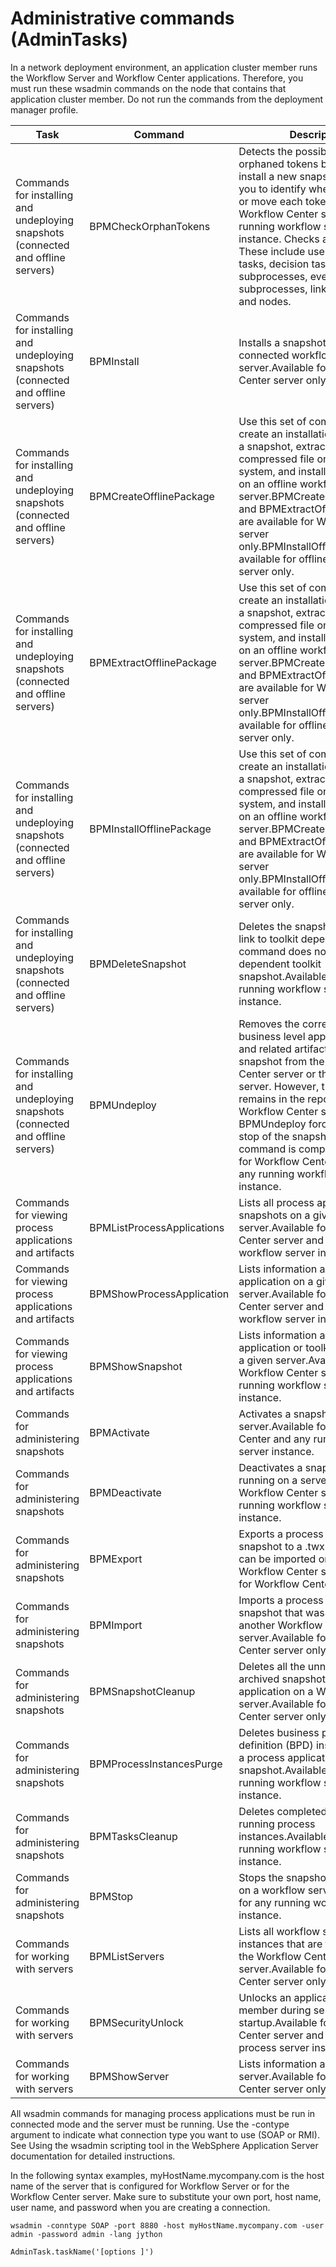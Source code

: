 # Administrative commands (AdminTasks)

In a network deployment environment, an
application cluster member runs the Workflow Server and Workflow Center applications.
Therefore, you must run these wsadmin commands on the node that contains
that application cluster member. Do not run the commands from the
deployment manager profile.

| Task                                                                              | Command                    | Description                                                                                                                                                                                                                                                                                                                                                                                                   |
|-----------------------------------------------------------------------------------|----------------------------|---------------------------------------------------------------------------------------------------------------------------------------------------------------------------------------------------------------------------------------------------------------------------------------------------------------------------------------------------------------------------------------------------------------|
| Commands for installing and undeploying snapshots (connected and offline servers) | BPMCheckOrphanTokens       | Detects the possibility of orphaned tokens before you install a new snapshot; enables you to identify whether to delete or move each token.Available for Workflow Center server and any running workflow server instance. Checks activities only. These include user tasks, system tasks, decision tasks, subprocesses, event subprocesses, linked processes, and nodes.                                      |
| Commands for installing and undeploying snapshots (connected and offline servers) | BPMInstall                 | Installs a snapshot on a connected workflow server.Available for Workflow Center server only.                                                                                                                                                                                                                                                                                                                 |
| Commands for installing and undeploying snapshots (connected and offline servers) | BPMCreateOfflinePackage    | Use this set of commands to create an installation package for a snapshot, extract it to a compressed file on a local file system, and install the package on an offline workflow server.BPMCreateOfflinePackage and BPMExtractOfflinePackage are available for Workflow Center server only.BPMInstallOfflinePackage is available for offline workflow server only.                                           |
| Commands for installing and undeploying snapshots (connected and offline servers) | BPMExtractOfflinePackage   | Use this set of commands to create an installation package for a snapshot, extract it to a compressed file on a local file system, and install the package on an offline workflow server.BPMCreateOfflinePackage and BPMExtractOfflinePackage are available for Workflow Center server only.BPMInstallOfflinePackage is available for offline workflow server only.                                           |
| Commands for installing and undeploying snapshots (connected and offline servers) | BPMInstallOfflinePackage   | Use this set of commands to create an installation package for a snapshot, extract it to a compressed file on a local file system, and install the package on an offline workflow server.BPMCreateOfflinePackage and BPMExtractOfflinePackage are available for Workflow Center server only.BPMInstallOfflinePackage is available for offline workflow server only.                                           |
| Commands for installing and undeploying snapshots (connected and offline servers) | BPMDeleteSnapshot          | Deletes the snapshot and any link to toolkit dependencies. This command does not delete the dependent toolkit snapshot.Available for any running workflow server instance.                                                                                                                                                                                                                                    |
| Commands for installing and undeploying snapshots (connected and offline servers) | BPMUndeploy                | Removes the corresponding business level application (BLA) and related artifacts of a snapshot from the Workflow Center server or the workflow server. However, the snapshot remains in the repository. For a Workflow Center server, the BPMUndeploy forces an implicit stop of the snapshot before the command is completed. Available for Workflow Center server and any running workflow server instance. |
| Commands for viewing process applications and artifacts                           | BPMListProcessApplications | Lists all process application snapshots on a given server.Available for Workflow Center server and any running workflow server instance.                                                                                                                                                                                                                                                                      |
| Commands for viewing process applications and artifacts                           | BPMShowProcessApplication  | Lists information about a process application on a given server.Available for Workflow Center server and any running workflow server instance.                                                                                                                                                                                                                                                                |
| Commands for viewing process applications and artifacts                           | BPMShowSnapshot            | Lists information about a process application or toolkit snapshot on a given server.Available for Workflow Center server and any running workflow server instance.                                                                                                                                                                                                                                            |
| Commands for administering snapshots                                              | BPMActivate                | Activates a snapshot on a server.Available for Workflow Center and any running workflow server instance.                                                                                                                                                                                                                                                                                                      |
| Commands for administering snapshots                                              | BPMDeactivate              | Deactivates a snapshot that is running on a server.Available for Workflow Center server and any running workflow server instance.                                                                                                                                                                                                                                                                             |
| Commands for administering snapshots                                              | BPMExport                  | Exports a process application snapshot to a .twx file so that it can be imported on another Workflow Center server.Available for Workflow Center server only.                                                                                                                                                                                                                                                 |
| Commands for administering snapshots                                              | BPMImport                  | Imports a process application snapshot that was exported from another Workflow Center server.Available for Workflow Center server only.                                                                                                                                                                                                                                                                       |
| Commands for administering snapshots                                              | BPMSnapshotCleanup         | Deletes all the unnamed and archived snapshots of a process application on a Workflow Center server.Available for Workflow Center server only.                                                                                                                                                                                                                                                                |
| Commands for administering snapshots                                              | BPMProcessInstancesPurge   | Deletes business process definition (BPD) instance data for a process application snapshot.Available for any running workflow server instance.                                                                                                                                                                                                                                                                |
| Commands for administering snapshots                                              | BPMTasksCleanup            | Deletes completed tasks from running process instances.Available for any running workflow server instance.                                                                                                                                                                                                                                                                                                    |
| Commands for administering snapshots                                              | BPMStop                    | Stops the snapshot and its BLA on a workflow server. Available for any running workflow server instance.                                                                                                                                                                                                                                                                                                      |
| Commands for working with servers                                                 | BPMListServers             | Lists all workflow server instances that are federated into the Workflow Center server.Available for Workflow Center server only.                                                                                                                                                                                                                                                                             |
| Commands for working with servers                                                 | BPMSecurityUnlock          | Unlocks an application cluster member during server startup.Available for Workflow Center server and any running process server instance.                                                                                                                                                                                                                                                                     |
| Commands for working with servers                                                 | BPMShowServer              | Lists information about a specific server.Available for Workflow Center server only.                                                                                                                                                                                                                                                                                                                          |

All wsadmin commands for managing process applications must
be run in connected mode and the server must be running. Use the -contype argument
to indicate what connection type you want to use (SOAP or RMI). See Using the wsadmin scripting tool in the WebSphere
Application Server documentation for detailed instructions.

In the following syntax examples, myHostName.mycompany.com is
the host name of the server that is configured for Workflow Server or
for the Workflow Center server.
Make sure to substitute your own port, host name, user name, and password
when you are creating a connection.

```
wsadmin -conntype SOAP -port 8880 -host myHostName.mycompany.com -user admin -password admin -lang jython

AdminTask.taskName('[options ]')
```